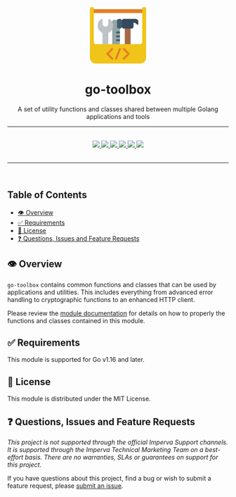 <div align="center">
  <img width="128" src="./logo.svg" alt="toolbox logo" />
  <h1>go-toolbox</h1>
  <p>A set of utility functions and classes shared between multiple Golang applications and tools</p>
  <hr />
  <br />
  <a href="https://pkg.go.dev/go.impervaunity.io/toolbox" target="_blank">
    <img src="https://img.shields.io/badge/go-reference-2a7d98?style=for-the-badge" />
  </a>
  <a href="https://goreportcard.com/report/github.com/imperva-marketing/go-toolbox" target="_blank">
    <img src="https://goreportcard.com/badge/github.com/imperva-marketing/go-toolbox?style=for-the-badge" />
  </a>
  <a href="#">
    <img src="https://img.shields.io/badge/stability-stable-blue?style=for-the-badge" />
  </a>
  <a href="https://en.wikipedia.org/wiki/MIT_License" target="_blank">
    <img src="https://img.shields.io/badge/license-MIT-maroon?style=for-the-badge" />
  </a>
  <a href="#">
    <img src="https://img.shields.io/badge/support-community-purple?style=for-the-badge" />
  </a>
  <a href="https://conventionalcommits.org" target="_blank">
    <img src="https://img.shields.io/badge/Conventional%20Commits-1.0.0-orange.svg?style=for-the-badge" />
  </a>
</div>
<br />
<hr />
<br />

<!-- omit in toc -->
## Table of Contents
- [👁️ Overview](#️-overview)
- [✅ Requirements](#-requirements)
- [📃 License](#-license)
- [❓ Questions, Issues and Feature Requests](#-questions-issues-and-feature-requests)

## 👁️ Overview

`go-toolbox` contains common functions and classes that can be used by applications and utilities. This includes everything from advanced error handling to cryptographic functions to an enhanced HTTP client.

Please review the [module documentation](https://pkg.go.dev/go.impervaunity.io/toolbox) for details on how to properly the functions and classes contained in this module.

## ✅ Requirements

This module is supported for Go v1.16 and later.

## 📃 License

This module is distributed under the MIT License.

## ❓ Questions, Issues and Feature Requests

_This project is not supported through the official Imperva Support channels. It is supported through the Imperva Technical Marketing Team on a best-effort basis. There are no warranties, SLAs or guarantees on support for this project._

If you have questions about this project, find a bug or wish to submit a feature request, please [submit an issue](https://github.com/imperva-marketing/go-toolbox/issues).
